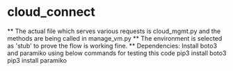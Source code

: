 # cloud_connect
** The actual file which serves various requests is cloud_mgmt.py and the methods are being called in manage_vm.py
** The environment is selected as 'stub' to prove the flow is working fine. 
** Dependencies: Install boto3 and paramiko using below commands for testing this code
pip3 install boto3
pip3 install paramiko
